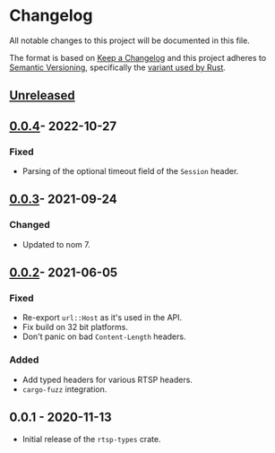 # Changelog
All notable changes to this project will be documented in this file.

The format is based on [Keep a Changelog](http://keepachangelog.com/en/1.0.0/)
and this project adheres to [Semantic Versioning](http://semver.org/spec/v2.0.0.html),
specifically the [variant used by Rust](http://doc.crates.io/manifest.html#the-version-field).

## [Unreleased]

## [0.0.4]- 2022-10-27

### Fixed
- Parsing of the optional timeout field of the `Session` header.

## [0.0.3]- 2021-09-24
### Changed
- Updated to nom 7.

## [0.0.2]- 2021-06-05
### Fixed
- Re-export `url::Host` as it's used in the API.
- Fix build on 32 bit platforms.
- Don't panic on bad `Content-Length` headers.

### Added
- Add typed headers for various RTSP headers.
- `cargo-fuzz` integration.

## 0.0.1 - 2020-11-13
- Initial release of the `rtsp-types` crate.

[Unreleased]: https://github.com/sdroege/rtsp-types/compare/0.0.4...HEAD
[0.0.4]: https://github.com/sdroege/rtsp-types/compare/0.0.3...0.0.4
[0.0.3]: https://github.com/sdroege/rtsp-types/compare/0.0.2...0.0.3
[0.0.2]: https://github.com/sdroege/rtsp-types/compare/0.0.1...0.0.2

